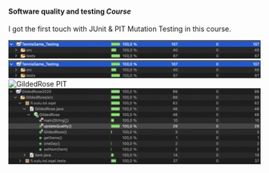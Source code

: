 #### Software quality and testing *Course*

I got the first touch with JUnit & PIT Mutation Testing in this course. 

![TennisGame PIT](TennisGame_Coverage.png)
![TennisGame Coverage](TennisGame_Coverage.png)
![GildedRose PIT]()
![GildedRose Coverage](GildedRose_Coverage.png)


